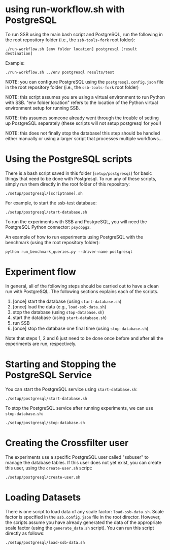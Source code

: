 # using run-workflow.sh with PostgreSQL
To run SSB using the main bash script and PostgreSQL, run the following in the root repository folder (i.e., the `ssb-tools-fork` root folder):
```
./run-workflow.sh [env folder location] postgresql [result destination]
```

Example:
```
./run-workflow.sh ../env postgresql results/test
```

NOTE: you can configure PostgreSQL using the `postgresql.config.json` file in the root repository folder (i.e., the `ssb-tools-fork` root folder)

NOTE: this script assumes you are using a virtual environment to run Python with SSB. "env folder location" refers to the location of the Python virtual environment setup for running SSB.

NOTE: this assumes someone already went through the trouble of setting up PostgreSQL separately (these scripts will not setup postgresql for you!)

NOTE: this does not finally stop the database! this step should be handled either manually or using a larger script that processes multiple workflows...

# Using the PostgreSQL scripts
There is a bash script saved in this folder (`setup/postgresql`) for basic things that need to be done with Postgresql. To run any of these scripts, simply run them directly in the root folder of this repository:
```
./setup/postgresql/[scriptname].sh
```

For example, to start the ssb-test database:
```
./setup/postgresql/start-database.sh
```

To run the experiments with SSB and PostgreSQL, you will need the PostgreSQL Python connector: `psycopg2`.

An example of how to run experiments using PostgreSQL with the benchmark (using the root repository folder):
```
python run_benchmark_queries.py --driver-name postgresql
```

# Experiment flow
In general, all of the following steps should be carried out to have a clean run with PostgreSQL. The following sections explains each of the scripts.
1. [once] start the database (using `start-database.sh`)
2. [once] load the data (e.g., `load-ssb-data.sh`)
3. stop the database (using `stop-database.sh`)
4. start the database (using `start-database.sh`)
5. run SSB
6. [once] stop the database one final time (using `stop-database.sh`)

Note that steps 1, 2 and 6 just need to be done once before and after all the experiments are run, respectively.

# Starting and Stopping the PostgreSQL Service
You can start the PostgreSQL service using `start-database.sh`:
```
./setup/postgresql/start-database.sh
```

To stop the PostgreSQL service after running experiments, we can use `stop-database.sh`:
```
./setup/postgresql/stop-database.sh
```

# Creating the Crossfilter user
The experiments use a specific PostgreSQL user called "ssbuser" to manage the database tables. If this user does not yet exist, you can create this user, using the `create-user.sh` script:
```
./setup/postgresql/create-user.sh
```

# Loading Datasets
There is one script to load data of any scale factor: `load-ssb-data.sh`. Scale factor is specified in the `ssb.config.json` file in the root director. However, the scripts assume you have already generated the data of the appropriate scale factor (using the `generate_data.sh` script). You can run this script directly as follows:
```
./setup/postgresql/load-ssb-data.sh
```
